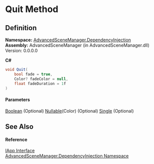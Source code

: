 # Quit Method

## Definition

**Namespace:** [AdvancedSceneManager.DependencyInjection](N_AdvancedSceneManager_DependencyInjection.md)\
**Assembly:** AdvancedSceneManager (in AdvancedSceneManager.dll) Version: 0.0.0.0

**C#**

```c#
void Quit(
	bool fade = true,
	Color? fadeColor = null,
	float fadeDuration = 1f
)
```

#### Parameters

&#x20; [Boolean](https://learn.microsoft.com/dotnet/api/system.boolean)  (Optional)   [Nullable](https://learn.microsoft.com/dotnet/api/system.nullable-1)(Color)  (Optional)   [Single](https://learn.microsoft.com/dotnet/api/system.single)  (Optional)&#x20;

## See Also

#### Reference

[IApp Interface](T_AdvancedSceneManager_DependencyInjection_IApp.md)\
[AdvancedSceneManager.DependencyInjection Namespace](N_AdvancedSceneManager_DependencyInjection.md)

